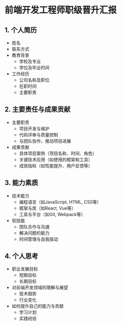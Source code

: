 # 前端开发工程师职级晋升汇报

## 1. 个人简历
- 姓名
- 联系方式
- 教育背景
  - 学校及专业
  - 学位及毕业时间
- 工作经历
  - 公司名称及职位
  - 在职时间
  - 主要职责

## 2. 主要责任与成果贡献
- 主要职责
  - 项目开发与维护
  - 代码评审与质量控制
  - 与团队协作，推动项目进展
- 成果贡献
  - 具体项目案例（项目名称、时间、角色）
  - 关键技术应用（如使用的框架和工具）
  - 成效指标（如性能提升、用户反馈等）

## 3. 能力素质
- 技术能力
  - 编程语言（如JavaScript, HTML, CSS等）
  - 框架与库（如React, Vue等）
  - 工具与平台（如Git, Webpack等）
- 软技能
  - 团队合作与沟通
  - 解决问题的能力
  - 时间管理与自我驱动

## 4. 个人思考
- 职业发展目标
  - 短期目标
  - 长期目标
- 对前端开发领域的理解与展望
  - 技术趋势
  - 行业变化
- 如何提升自己的能力与贡献
  - 学习计划
  - 实践经验
